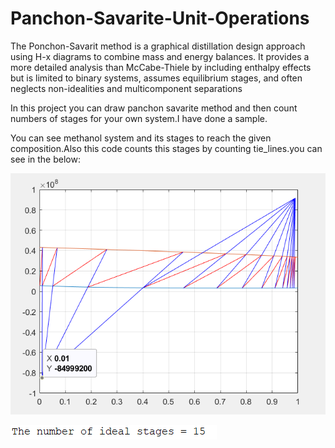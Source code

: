 # Panchon-Savarite-Unit-Operations
The Ponchon-Savarit method is a graphical distillation design approach using H-x diagrams to combine mass and energy balances. It provides a more detailed analysis than McCabe-Thiele by including enthalpy effects but is limited to binary systems, assumes equilibrium stages, and often neglects non-idealities and multicomponent separations

In this project you can draw panchon savarite method and then count numbers of stages for your own system.I have done a sample.



You can see methanol system and its stages to reach the given composition.Also this code counts this stages by counting  tie_lines.you can see in the below:

![result](images1/Res.PNG)


![result](images1/Res1.PNG)
